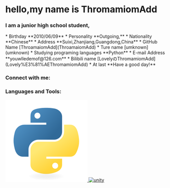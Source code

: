 <h1>hello,my name is ThromamiomAdd</h1><h3>I am a junior high school student,</h3>* Birthday **2010/06/09**
* Personality **Outgoing,**
* Nationality **Chinese**
* Address **Suixi,Zhanjiang,Guangdong,China**
* GitHub Name [ThroamaiomAdd](ThroamaiomAdd)
* Ture name [umknown](umknown)
* Studying programing languages **Python**
* E-mail Address **youwlledemof@126.com**
* Bilibili name [LovelyのThromamiomAdd](Lovely%E3%81%AEThromamiomAdd)
* At last **Have a good day!**

<h3>Connect with me:</h3>
<h3>Languages and Tools:</h3><a href="https://www.python.org"><img src="https://raw.githubusercontent.com/devicons/devicon/master/icons/python/python-original.svg" alt="python"> </a><a href="https://unity.com/"><img src="https://www.vectorlogo.zone/logos/unity3d/unity3d-icon.svg" alt="unity"></a>